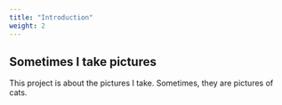 ```yaml
---
title: "Introduction"
weight: 2
---
```


## Sometimes I take pictures

This project is about the pictures I take. Sometimes, they are pictures of cats.
